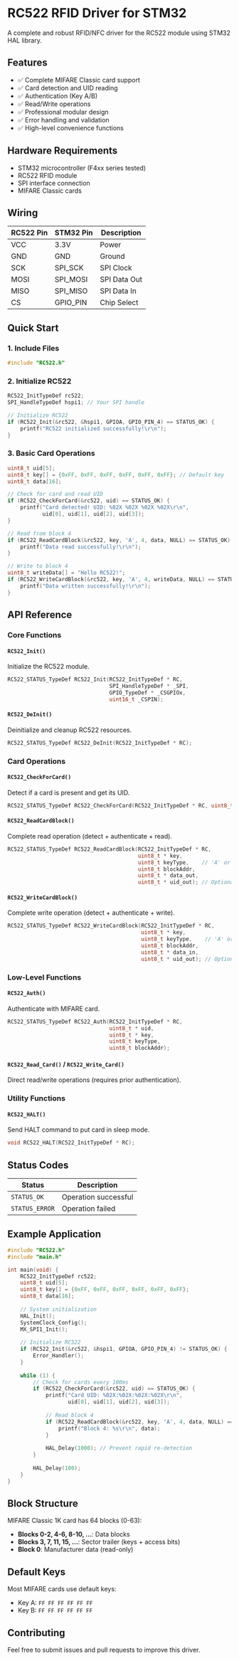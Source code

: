 # RC522 RFID Driver for STM32

A complete and robust RFID/NFC driver for the RC522 module using STM32 HAL library.

## Features

- ✅ Complete MIFARE Classic card support
- ✅ Card detection and UID reading
- ✅ Authentication (Key A/B)
- ✅ Read/Write operations
- ✅ Professional modular design
- ✅ Error handling and validation
- ✅ High-level convenience functions

## Hardware Requirements

- STM32 microcontroller (F4xx series tested)
- RC522 RFID module
- SPI interface connection
- MIFARE Classic cards

## Wiring

| RC522 Pin | STM32 Pin | Description |
|-----------|-----------|-------------|
| VCC       | 3.3V      | Power       |
| GND       | GND       | Ground      |
| SCK       | SPI_SCK   | SPI Clock   |
| MOSI      | SPI_MOSI  | SPI Data Out|
| MISO      | SPI_MISO  | SPI Data In |
| CS        | GPIO_PIN  | Chip Select |

## Quick Start

### 1. Include Files
```c
#include "RC522.h"
```

### 2. Initialize RC522
```c
RC522_InitTypeDef rc522;
SPI_HandleTypeDef hspi1; // Your SPI handle

// Initialize RC522
if (RC522_Init(&rc522, &hspi1, GPIOA, GPIO_PIN_4) == STATUS_OK) {
    printf("RC522 initialized successfully!\r\n");
}
```

### 3. Basic Card Operations
```c
uint8_t uid[5];
uint8_t key[] = {0xFF, 0xFF, 0xFF, 0xFF, 0xFF, 0xFF}; // Default key
uint8_t data[16];

// Check for card and read UID
if (RC522_CheckForCard(&rc522, uid) == STATUS_OK) {
    printf("Card detected! UID: %02X %02X %02X %02X\r\n", 
           uid[0], uid[1], uid[2], uid[3]);
}

// Read from block 4
if (RC522_ReadCardBlock(&rc522, key, 'A', 4, data, NULL) == STATUS_OK) {
    printf("Data read successfully!\r\n");
}

// Write to block 4
uint8_t writeData[] = "Hello RC522!";
if (RC522_WriteCardBlock(&rc522, key, 'A', 4, writeData, NULL) == STATUS_OK) {
    printf("Data written successfully!\r\n");
}
```

## API Reference

### Core Functions

#### `RC522_Init()`
Initialize the RC522 module.
```c
RC522_STATUS_TypeDef RC522_Init(RC522_InitTypeDef * RC, 
                                SPI_HandleTypeDef * _SPI,
                                GPIO_TypeDef * _CSGPIOx, 
                                uint16_t _CSPIN);
```

#### `RC522_DeInit()`
Deinitialize and cleanup RC522 resources.
```c
RC522_STATUS_TypeDef RC522_DeInit(RC522_InitTypeDef * RC);
```

### Card Operations

#### `RC522_CheckForCard()`
Detect if a card is present and get its UID.
```c
RC522_STATUS_TypeDef RC522_CheckForCard(RC522_InitTypeDef * RC, uint8_t * uid);
```

#### `RC522_ReadCardBlock()`
Complete read operation (detect + authenticate + read).
```c
RC522_STATUS_TypeDef RC522_ReadCardBlock(RC522_InitTypeDef * RC,
                                         uint8_t * key,
                                         uint8_t keyType,    // 'A' or 'B'
                                         uint8_t blockAddr,
                                         uint8_t * data_out,
                                         uint8_t * uid_out); // Optional
```

#### `RC522_WriteCardBlock()`
Complete write operation (detect + authenticate + write).
```c
RC522_STATUS_TypeDef RC522_WriteCardBlock(RC522_InitTypeDef * RC,
                                          uint8_t * key,
                                          uint8_t keyType,    // 'A' or 'B'
                                          uint8_t blockAddr,
                                          uint8_t * data_in,
                                          uint8_t * uid_out); // Optional
```

### Low-Level Functions

#### `RC522_Auth()`
Authenticate with MIFARE card.
```c
RC522_STATUS_TypeDef RC522_Auth(RC522_InitTypeDef * RC,
                                uint8_t * uid,
                                uint8_t * key,
                                uint8_t keyType,
                                uint8_t blockAddr);
```

#### `RC522_Read_Card()` / `RC522_Write_Card()`
Direct read/write operations (requires prior authentication).

### Utility Functions

#### `RC522_HALT()`
Send HALT command to put card in sleep mode.
```c
void RC522_HALT(RC522_InitTypeDef * RC);
```

## Status Codes

| Status | Description |
|--------|-------------|
| `STATUS_OK` | Operation successful |
| `STATUS_ERROR` | Operation failed |

## Example Application

```c
#include "RC522.h"
#include "main.h"

int main(void) {
    RC522_InitTypeDef rc522;
    uint8_t uid[5];
    uint8_t key[] = {0xFF, 0xFF, 0xFF, 0xFF, 0xFF, 0xFF};
    uint8_t data[16];
    
    // System initialization
    HAL_Init();
    SystemClock_Config();
    MX_SPI1_Init();
    
    // Initialize RC522
    if (RC522_Init(&rc522, &hspi1, GPIOA, GPIO_PIN_4) != STATUS_OK) {
        Error_Handler();
    }
    
    while (1) {
        // Check for cards every 100ms
        if (RC522_CheckForCard(&rc522, uid) == STATUS_OK) {
            printf("Card UID: %02X:%02X:%02X:%02X\r\n", 
                   uid[0], uid[1], uid[2], uid[3]);
            
            // Read block 4
            if (RC522_ReadCardBlock(&rc522, key, 'A', 4, data, NULL) == STATUS_OK) {
                printf("Block 4: %s\r\n", data);
            }
            
            HAL_Delay(1000); // Prevent rapid re-detection
        }
        
        HAL_Delay(100);
    }
}
```

## Block Structure

MIFARE Classic 1K card has 64 blocks (0-63):
- **Blocks 0-2, 4-6, 8-10, ...**: Data blocks
- **Blocks 3, 7, 11, 15, ...**: Sector trailer (keys + access bits)
- **Block 0**: Manufacturer data (read-only)

## Default Keys

Most MIFARE cards use default keys:
- Key A: `FF FF FF FF FF FF`
- Key B: `FF FF FF FF FF FF`

## Contributing

Feel free to submit issues and pull requests to improve this driver.

